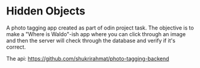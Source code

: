 # Hidden Objects

A photo tagging app created as part of odin project task. The objective is to make a "Where is Waldo"-ish app where you can click through an image and then the server will check through the database and verify if it's correct. 

The api: https://github.com/shukrirahmat/photo-tagging-backend
